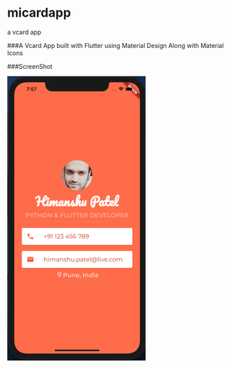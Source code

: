 # micardapp

a vcard app

###A Vcard App built with Flutter using Material Design Along with Material Icons

###ScreenShot

![Screenshot](/images/screen.png)
